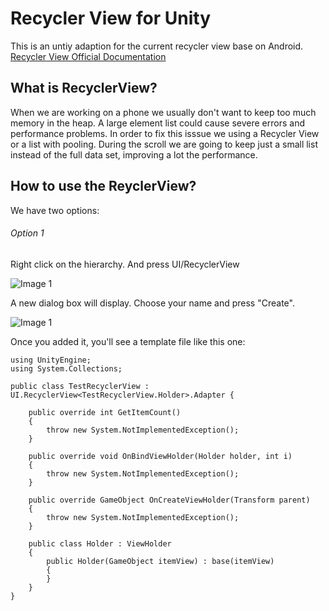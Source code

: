 # Recycler View for Unity

This is an untiy adaption for the current recycler view base on Android.
[Recycler View Official Documentation](https://developer.android.com/reference/android/support/v7/widget/RecyclerView)

## What is RecyclerView?

When we are working on a phone we usually don't want to keep too much memory in the heap. A large element list could cause severe errors and performance problems. In order to fix this isssue we using a Recycler View or a list with pooling.
During the scroll we are going to keep just a small list instead of the full data set, improving a lot the performance.


## How to use the ReyclerView?

We have two options:

###### Option 1

Right click on the hierarchy.
And press UI/RecyclerView

![Image 1](https://github.com/framg/RecyclerView/blob/master/Images/image1.PNG)

A new dialog box will display. Choose your name and press "Create".

![Image 1](https://github.com/framg/RecyclerView/blob/master/Images/image2.png)

Once you added it, you'll see a template file like this one:

```
using UnityEngine;
using System.Collections;

public class TestRecyclerView : UI.RecyclerView<TestRecyclerView.Holder>.Adapter {

    public override int GetItemCount()
    {
        throw new System.NotImplementedException();
    }

    public override void OnBindViewHolder(Holder holder, int i)
    {
        throw new System.NotImplementedException();
    }

    public override GameObject OnCreateViewHolder(Transform parent)
    {
        throw new System.NotImplementedException();
    }

    public class Holder : ViewHolder
    {
        public Holder(GameObject itemView) : base(itemView)
        {
        }
    }
}
```

